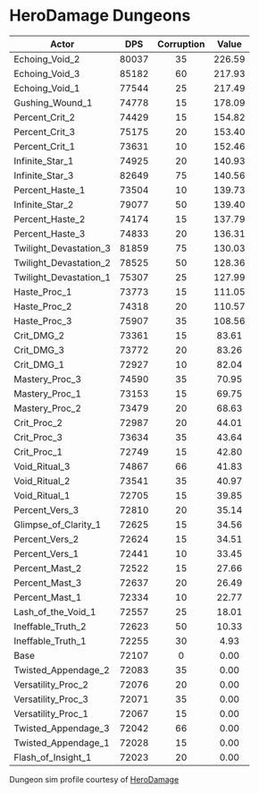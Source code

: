 # HeroDamage Dungeons
| Actor | DPS | Corruption | Value |
|---|:---:|:---:|:---:|
|Echoing_Void_2|80037|35|226.59|
|Echoing_Void_3|85182|60|217.93|
|Echoing_Void_1|77544|25|217.49|
|Gushing_Wound_1|74778|15|178.09|
|Percent_Crit_2|74429|15|154.82|
|Percent_Crit_3|75175|20|153.40|
|Percent_Crit_1|73631|10|152.46|
|Infinite_Star_1|74925|20|140.93|
|Infinite_Star_3|82649|75|140.56|
|Percent_Haste_1|73504|10|139.73|
|Infinite_Star_2|79077|50|139.40|
|Percent_Haste_2|74174|15|137.79|
|Percent_Haste_3|74833|20|136.31|
|Twilight_Devastation_3|81859|75|130.03|
|Twilight_Devastation_2|78525|50|128.36|
|Twilight_Devastation_1|75307|25|127.99|
|Haste_Proc_1|73773|15|111.05|
|Haste_Proc_2|74318|20|110.57|
|Haste_Proc_3|75907|35|108.56|
|Crit_DMG_2|73361|15|83.61|
|Crit_DMG_3|73772|20|83.26|
|Crit_DMG_1|72927|10|82.04|
|Mastery_Proc_3|74590|35|70.95|
|Mastery_Proc_1|73153|15|69.75|
|Mastery_Proc_2|73479|20|68.63|
|Crit_Proc_2|72987|20|44.01|
|Crit_Proc_3|73634|35|43.64|
|Crit_Proc_1|72749|15|42.80|
|Void_Ritual_3|74867|66|41.83|
|Void_Ritual_2|73541|35|40.97|
|Void_Ritual_1|72705|15|39.85|
|Percent_Vers_3|72810|20|35.14|
|Glimpse_of_Clarity_1|72625|15|34.56|
|Percent_Vers_2|72624|15|34.51|
|Percent_Vers_1|72441|10|33.45|
|Percent_Mast_2|72522|15|27.66|
|Percent_Mast_3|72637|20|26.49|
|Percent_Mast_1|72334|10|22.77|
|Lash_of_the_Void_1|72557|25|18.01|
|Ineffable_Truth_2|72623|50|10.33|
|Ineffable_Truth_1|72255|30|4.93|
|Base|72107|0|0.00|
|Twisted_Appendage_2|72083|35|0.00|
|Versatility_Proc_2|72076|20|0.00|
|Versatility_Proc_3|72071|35|0.00|
|Versatility_Proc_1|72067|15|0.00|
|Twisted_Appendage_3|72042|66|0.00|
|Twisted_Appendage_1|72028|15|0.00|
|Flash_of_Insight_1|72023|20|0.00|

 Dungeon sim profile courtesy of [HeroDamage](https://www.herodamage.com/)